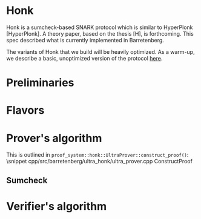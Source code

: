 # Honk

Honk is a sumcheck-based SNARK protocol which is similar to HyperPlonk [HyperPlonk]. A theory paper, based on the thesis [H], is forthcoming. This spec described what is currently implemented in Barretenberg.

The variants of Honk that we build will be heavily optimized. As a warm-up, we describe a basic, unoptimized version of the protocol [here](honk-outline.md).

# Preliminaries

# Flavors

# Prover's algorithm
This is outlined in `proof_system::honk::UltraProver::construct_proof()`:
 \snippet cpp/src/barretenberg/ultra_honk/ultra_prover.cpp ConstructProof

## Sumcheck

# Verifier's algorithm